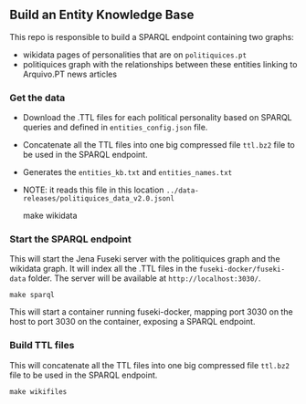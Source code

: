 ## Build an Entity Knowledge Base

This repo is responsible to build a SPARQL endpoint containing two graphs: 
- wikidata pages of personalities that  are on `politiquices.pt` 
- politiquices graph with the relationships between these entities linking to Arquivo.PT news articles


### Get the data
- Download the .TTL files for each political personality based on SPARQL queries and defined in `entities_config.json` file. 
- Concatenate all the TTL files into one big compressed file `ttl.bz2` file to be used in the SPARQL endpoint.
- Generates the `entities_kb.txt` and `entities_names.txt`
- NOTE: it reads this file in this location `../data-releases/politiquices_data_v2.0.jsonl`


     make wikidata


### Start the SPARQL endpoint

This will start the Jena Fuseki server with the politiquices graph and the wikidata graph. It will index all the .TTL files in the `fuseki-docker/fuseki-data` folder.
The server will be available at `http://localhost:3030/`. 

    make sparql

This will start a container running fuseki-docker, mapping port 3030 on the host to port 3030 on the container, exposing a SPARQL endpoint.



### Build TTL files

This will concatenate all the TTL files into one big compressed file `ttl.bz2` file to be used in the SPARQL endpoint.

    make wikifiles